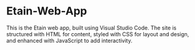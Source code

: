 # Etain-Web-App
This is the Etain web app, built using Visual Studio Code. The site is structured with HTML for content, styled with CSS for layout and design, and enhanced with JavaScript to add interactivity.  
